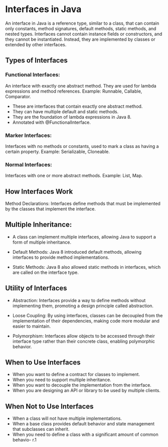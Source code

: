 # Interfaces in Java
An interface in Java is a reference type, similar to a class, that can contain only constants, method signatures, default methods, static methods, and nested types. Interfaces cannot contain instance fields or constructors, and they cannot be instantiated. Instead, they are implemented by classes or extended by other interfaces.

## Types of Interfaces
### Functional Interfaces: 
An interface with exactly one abstract method. They are used for lambda expressions and method references. Example: Runnable, Callable, Comparator.
- These are interfaces that contain exactly one abstract method.
- They can have multiple default and static methods.
- They are the foundation of lambda expressions in Java 8.
- Annotated with @FunctionalInterface.

### Marker Interfaces: 
Interfaces with no methods or constants, used to mark a class as having a certain property. Example: Serializable, Cloneable.

### Normal Interfaces: 
Interfaces with one or more abstract methods. Example: List, Map.

## How Interfaces Work
Method Declarations: Interfaces define methods that must be implemented by the classes that implement the interface.

## Multiple Inheritance: 
- A class can implement multiple interfaces, allowing Java to support a form of multiple inheritance.
- Default Methods: Java 8 introduced default methods, allowing interfaces to provide method implementations.

- Static Methods: Java 8 also allowed static methods in interfaces, which are called on the interface type.

## Utility of Interfaces
- Abstraction: Interfaces provide a way to define methods without implementing them, promoting a design principle called abstraction.

- Loose Coupling: By using interfaces, classes can be decoupled from the implementation of their dependencies, making code more modular and easier to maintain.

- Polymorphism: Interfaces allow objects to be accessed through their interface type rather than their concrete class, enabling polymorphic behavior.

## When to Use Interfaces
- When you want to define a contract for classes to implement.
- When you need to support multiple inheritance.
- When you want to decouple the implementation from the interface.
- When you are designing an API or library to be used by multiple clients.

## When Not to Use Interfaces
- When a class will not have multiple implementations.
- When a base class provides default behavior and state management that subclasses can inherit.
- When you need to define a class with a significant amount of common behavio- r.1